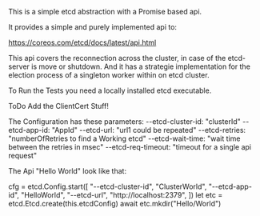 
This is a simple etcd abstraction with a Promise based api.

It provides a simple and purely implemented api to:

  https://coreos.com/etcd/docs/latest/api.html

This api covers the reconnection across the cluster, 
in case of the etcd-server is move or shutdown. And it has
a strategie implementation for the election process 
of a singleton worker within on etcd cluster.


To Run the Tests you need a locally installed etcd 
executable.

ToDo Add the ClientCert Stuff!

The Configuration has these parameters:
  --etcd-cluster-id: "clusterId"
  --etcd-app-id: "AppId"
  --etcd-url: "url1 could be repeated"
  --etcd-retries: "numberOfRetries to find a Working etcd"
  --etcd-wait-time: "wait time between the retries in msec"
  --etcd-req-timeout: "timeout for a single api request"

The Api "Hello World" look like that:

cfg = etcd.Config.start([
  "--etcd-cluster-id", "ClusterWorld",
  "--etcd-app-id", "HelloWorld",
  "--etcd-url", "http://localhost:2379",
])
let etc = etcd.Etcd.create(this.etcdConfig)
await etc.mkdir("Hello/World")


